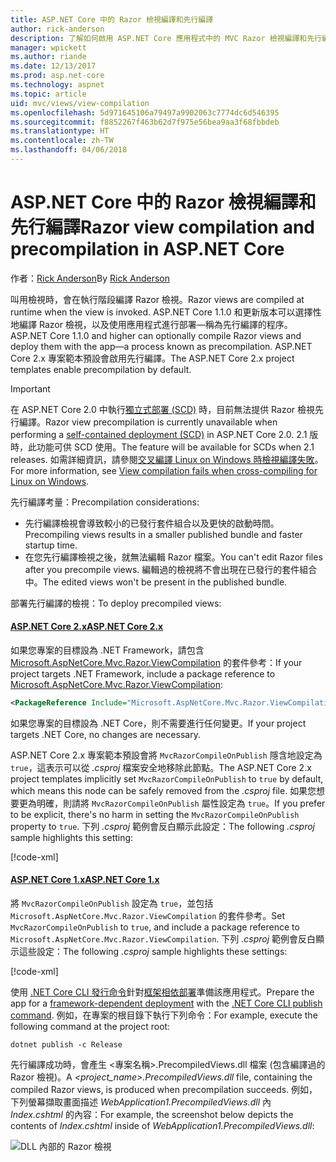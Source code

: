 ```yaml
---
title: ASP.NET Core 中的 Razor 檢視編譯和先行編譯
author: rick-anderson
description: 了解如何啟用 ASP.NET Core 應用程式中的 MVC Razor 檢視編譯和先行編譯。
manager: wpickett
ms.author: riande
ms.date: 12/13/2017
ms.prod: asp.net-core
ms.technology: aspnet
ms.topic: article
uid: mvc/views/view-compilation
ms.openlocfilehash: 5d971645106a79497a9902063c7774dc6d546395
ms.sourcegitcommit: f8852267f463b62d7f975e56bea9aa3f68fbbdeb
ms.translationtype: HT
ms.contentlocale: zh-TW
ms.lasthandoff: 04/06/2018
---
```

# <a name="razor-view-compilation-and-precompilation-in-aspnet-core"></a><span data-ttu-id="42e16-103">ASP.NET Core 中的 Razor 檢視編譯和先行編譯</span><span class="sxs-lookup"><span data-stu-id="42e16-103">Razor view compilation and precompilation in ASP.NET Core</span></span>

<span data-ttu-id="42e16-104">作者：[Rick Anderson](https://twitter.com/RickAndMSFT)</span><span class="sxs-lookup"><span data-stu-id="42e16-104">By [Rick Anderson](https://twitter.com/RickAndMSFT)</span></span>

<span data-ttu-id="42e16-105">叫用檢視時，會在執行階段編譯 Razor 檢視。</span><span class="sxs-lookup"><span data-stu-id="42e16-105">Razor views are compiled at runtime when the view is invoked.</span></span> <span data-ttu-id="42e16-106">ASP.NET Core 1.1.0 和更新版本可以選擇性地編譯 Razor 檢視，以及使用應用程式進行部署&mdash;稱為先行編譯的程序。</span><span class="sxs-lookup"><span data-stu-id="42e16-106">ASP.NET Core 1.1.0 and higher can optionally compile Razor views and deploy them with the app&mdash;a process known as precompilation.</span></span> <span data-ttu-id="42e16-107">ASP.NET Core 2.x 專案範本預設會啟用先行編譯。</span><span class="sxs-lookup"><span data-stu-id="42e16-107">The ASP.NET Core 2.x project templates enable precompilation by default.</span></span>

> [!IMPORTANT]
> <span data-ttu-id="42e16-108">在 ASP.NET Core 2.0 中執行[獨立式部署 (SCD)](/dotnet/core/deploying/#self-contained-deployments-scd) 時，目前無法提供 Razor 檢視先行編譯。</span><span class="sxs-lookup"><span data-stu-id="42e16-108">Razor view precompilation is currently unavailable when performing a [self-contained deployment (SCD)](/dotnet/core/deploying/#self-contained-deployments-scd) in ASP.NET Core 2.0.</span></span> <span data-ttu-id="42e16-109">2.1 版時，此功能可供 SCD 使用。</span><span class="sxs-lookup"><span data-stu-id="42e16-109">The feature will be available for SCDs when 2.1 releases.</span></span> <span data-ttu-id="42e16-110">如需詳細資訊，請參閱[交叉編譯 Linux on Windows 時檢視編譯失敗](https://github.com/aspnet/MvcPrecompilation/issues/102)。</span><span class="sxs-lookup"><span data-stu-id="42e16-110">For more information, see [View compilation fails when cross-compiling for Linux on Windows](https://github.com/aspnet/MvcPrecompilation/issues/102).</span></span>

<span data-ttu-id="42e16-111">先行編譯考量：</span><span class="sxs-lookup"><span data-stu-id="42e16-111">Precompilation considerations:</span></span>

* <span data-ttu-id="42e16-112">先行編譯檢視會導致較小的已發行套件組合以及更快的啟動時間。</span><span class="sxs-lookup"><span data-stu-id="42e16-112">Precompiling views results in a smaller published bundle and faster startup time.</span></span>
* <span data-ttu-id="42e16-113">在您先行編譯檢視之後，就無法編輯 Razor 檔案。</span><span class="sxs-lookup"><span data-stu-id="42e16-113">You can't edit Razor files after you precompile views.</span></span> <span data-ttu-id="42e16-114">編輯過的檢視將不會出現在已發行的套件組合中。</span><span class="sxs-lookup"><span data-stu-id="42e16-114">The edited views won't be present in the published bundle.</span></span> 

<span data-ttu-id="42e16-115">部署先行編譯的檢視：</span><span class="sxs-lookup"><span data-stu-id="42e16-115">To deploy precompiled views:</span></span>

#### <a name="aspnet-core-2xtabaspnetcore2x"></a>[<span data-ttu-id="42e16-116">ASP.NET Core 2.x</span><span class="sxs-lookup"><span data-stu-id="42e16-116">ASP.NET Core 2.x</span></span>](#tab/aspnetcore2x/)
<span data-ttu-id="42e16-117">如果您專案的目標設為 .NET Framework，請包含 [Microsoft.AspNetCore.Mvc.Razor.ViewCompilation](https://www.nuget.org/packages/Microsoft.AspNetCore.Mvc.Razor.ViewCompilation/) 的套件參考：</span><span class="sxs-lookup"><span data-stu-id="42e16-117">If your project targets .NET Framework, include a package reference to [Microsoft.AspNetCore.Mvc.Razor.ViewCompilation](https://www.nuget.org/packages/Microsoft.AspNetCore.Mvc.Razor.ViewCompilation/):</span></span>

```xml
<PackageReference Include="Microsoft.AspNetCore.Mvc.Razor.ViewCompilation" Version="2.0.0" PrivateAssets="All" />
```

<span data-ttu-id="42e16-118">如果您專案的目標設為 .NET Core，則不需要進行任何變更。</span><span class="sxs-lookup"><span data-stu-id="42e16-118">If your project targets .NET Core, no changes are necessary.</span></span>

<span data-ttu-id="42e16-119">ASP.NET Core 2.x 專案範本預設會將 `MvcRazorCompileOnPublish` 隱含地設定為 `true`，這表示可以從 *.csproj* 檔案安全地移除此節點。</span><span class="sxs-lookup"><span data-stu-id="42e16-119">The ASP.NET Core 2.x project templates implicitly set `MvcRazorCompileOnPublish` to `true` by default, which means this node can be safely removed from the *.csproj* file.</span></span> <span data-ttu-id="42e16-120">如果您想要更為明確，則請將 `MvcRazorCompileOnPublish` 屬性設定為 `true`。</span><span class="sxs-lookup"><span data-stu-id="42e16-120">If you prefer to be explicit, there's no harm in setting the `MvcRazorCompileOnPublish` property to `true`.</span></span> <span data-ttu-id="42e16-121">下列 *.csproj* 範例會反白顯示此設定：</span><span class="sxs-lookup"><span data-stu-id="42e16-121">The following *.csproj* sample highlights this setting:</span></span>

[!code-xml[](view-compilation/sample/MvcRazorCompileOnPublish2.csproj?highlight=5)]

#### <a name="aspnet-core-1xtabaspnetcore1x"></a>[<span data-ttu-id="42e16-122">ASP.NET Core 1.x</span><span class="sxs-lookup"><span data-stu-id="42e16-122">ASP.NET Core 1.x</span></span>](#tab/aspnetcore1x/)
<span data-ttu-id="42e16-123">將 `MvcRazorCompileOnPublish` 設定為 `true`，並包括 `Microsoft.AspNetCore.Mvc.Razor.ViewCompilation` 的套件參考。</span><span class="sxs-lookup"><span data-stu-id="42e16-123">Set `MvcRazorCompileOnPublish` to `true`, and include a package reference to `Microsoft.AspNetCore.Mvc.Razor.ViewCompilation`.</span></span> <span data-ttu-id="42e16-124">下列 *.csproj* 範例會反白顯示這些設定：</span><span class="sxs-lookup"><span data-stu-id="42e16-124">The following *.csproj* sample highlights these settings:</span></span>

[!code-xml[](view-compilation/sample/MvcRazorCompileOnPublish.csproj?highlight=5,12)]

<span data-ttu-id="42e16-125">使用 [.NET Core CLI 發行命令](/dotnet/core/tools/dotnet-publish)針對[框架相依部署](/dotnet/core/deploying/#framework-dependent-deployments-fdd)準備該應用程式。</span><span class="sxs-lookup"><span data-stu-id="42e16-125">Prepare the app for a [framework-dependent deployment](/dotnet/core/deploying/#framework-dependent-deployments-fdd) with the [.NET Core CLI publish command](/dotnet/core/tools/dotnet-publish).</span></span> <span data-ttu-id="42e16-126">例如，在專案的根目錄下執行下列命令：</span><span class="sxs-lookup"><span data-stu-id="42e16-126">For example, execute the following command at the project root:</span></span>

```console
dotnet publish -c Release
```

<span data-ttu-id="42e16-127">先行編譯成功時，會產生 <專案名稱>.PrecompiledViews.dll 檔案 (包含編譯過的 Razor 檢視)。</span><span class="sxs-lookup"><span data-stu-id="42e16-127">A *<project_name>.PrecompiledViews.dll* file, containing the compiled Razor views, is produced when precompilation succeeds.</span></span> <span data-ttu-id="42e16-128">例如，下列螢幕擷取畫面描述 *WebApplication1.PrecompiledViews.dll* 內 *Index.cshtml* 的內容：</span><span class="sxs-lookup"><span data-stu-id="42e16-128">For example, the screenshot below depicts the contents of *Index.cshtml* inside of *WebApplication1.PrecompiledViews.dll*:</span></span>

![DLL 內部的 Razor 檢視](view-compilation/_static/razor-views-in-dll.png)
